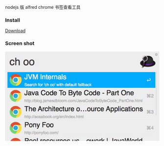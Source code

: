 nodejs 版 alfred chrome 书签查看工具

### Install

[Download](https://github.com/Youmoo/alfred-chrome-bookmarks/raw/master/Chrome%20Bookmarks.alfredworkflow)

### Screen shot

![](snapshot.png)